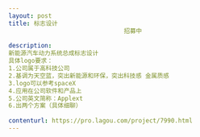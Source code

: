 ```yaml
---                
layout: post       
title: 标志设计
                                招募中
           
description: 
新能源汽车动力系统总成标志设计
具体logo要求：
1.公司属于高科技公司
2.基调为天空蓝，突出新能源和环保，突出科技感 金属质感
3.logo可以参考spaceX
4.应用在公司软件和产品上
5.公司英文简称：Applext
6.出两个方案（具体细聊）
     
contenturl: https://pro.lagou.com/project/7990.html      
---                 
```

